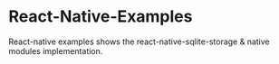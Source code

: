 # React-Native-Examples
React-native examples shows the react-native-sqlite-storage &amp; native modules implementation.
